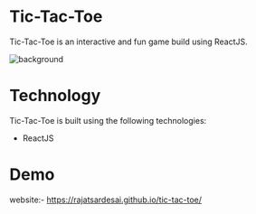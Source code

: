 # Tic-Tac-Toe
Tic-Tac-Toe is an interactive and fun game build using ReactJS.

![background](https://github.com/rajatsardesai/Tic-tac-toe/assets/29860438/06715568-0219-49f0-acdc-387b4f67e94d)

# Technology

Tic-Tac-Toe is built using the following technologies:

- ReactJS

# Demo 

website:- https://rajatsardesai.github.io/tic-tac-toe/
